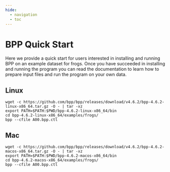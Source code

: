```yaml
---
hide:
  - navigation
  - toc
---
```


# BPP Quick Start
Here we provide a quick start for users interested in installing and running BPP on an example dataset for frogs. Once you have succeeded in installing and running the program you can read the documentation to learn how to prepare input files and run the program on your own data.

## Linux
```
wget -c https://github.com/bpp/bpp/releases/download/v4.6.2/bpp-4.6.2-linux-x86_64.tar.gz -O - | tar -xz
export PATH=$PATH:$PWD/bpp-4.6.2-linux-x86_64/bin
cd bpp-4.6.2-linux-x86_64/examples/frogs/
bpp --cfile A00.bpp.ctl
```

## Mac
```
wget -c https://github.com/bpp/bpp/releases/download/v4.6.2/bpp-4.6.2-macos-x86_64.tar.gz -O - | tar -xz
export PATH=$PATH:$PWD/bpp-4.6.2-macos-x86_64/bin
cd bpp-4.6.2-macos-x86_64/examples/frogs/
bpp --cfile A00.bpp.ctl
```

